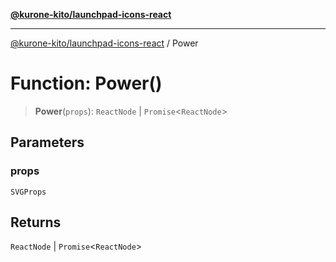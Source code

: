 [**@kurone-kito/launchpad-icons-react**](../README.md)

***

[@kurone-kito/launchpad-icons-react](../globals.md) / Power

# Function: Power()

> **Power**(`props`): `ReactNode` \| `Promise`\<`ReactNode`\>

## Parameters

### props

`SVGProps`

## Returns

`ReactNode` \| `Promise`\<`ReactNode`\>
